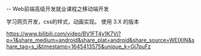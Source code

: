 -- Web前端高级开发就业课程之移动端开发

学习网页开发，css的样式，动画实现。
使用 3.X 的版本

https://www.bilibili.com/video/BV1FT4y1K7Vi?p=1&share_medium=android&share_plat=android&share_source=WEIXIN&share_tag=s_i&timestamp=1645413575&unique_k=Gj7puFz